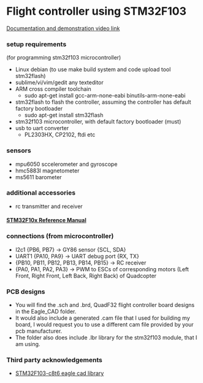 # Flight controller using STM32F103
[Documentation and demonstration video link](https://youtu.be/UyUF_jVTML4)

### setup requirements
(for programming stm32f103 microcontroller)

* Linux debian (to use make build system and code upload tool stm32flash)
* sublime/vi/vim/gedit any texteditor
* ARM cross compiler toolchain
  * sudo apt-get install gcc-arm-none-eabi binutils-arm-none-eabi
* stm32flash to flash the controller, assuming the controller has default factory bootloader
  * sudo apt-get install stm32flash
* stm32f103 microcontroller, with default factory bootloader (must)
* usb to uart converter
  * PL2303HX, CP2102, ftdi etc

### sensors
 * mpu6050  sccelerometer and gyroscope
 * hmc5883l magnetometer
 * ms5611 barometer

### additional accessories
 * rc transmitter and receiver

#### [STM32F10x Reference Manual](https://www.st.com/resource/en/reference_manual/cd00171190-stm32f101xx-stm32f102xx-stm32f103xx-stm32f105xx-and-stm32f107xx-advanced-arm-based-32-bit-mcus-stmicroelectronics.pdf)

### connections (from microcontroller)
 * I2c1 {PB6, PB7} -> GY86 sensor {SCL, SDA}
 * UART1 {PA10, PA9} -> UART debug port {RX, TX}
 * {PB10, PB11, PB12, PB13, PB14, PB15} -> RC receiver
 * {PA0, PA1, PA2, PA3} -> PWM to ESCs of corresponding motors (Left Front, Right Front, Left Back, Right Back) of Quadcopter
 
### PCB designs
 * You will find the .sch and .brd, QuadF32 flight controller board designs in the Eagle_CAD folder.
 * It would also include a generated .cam file that I used for building my board, I would request you to use a different cam file provided by your pcb manufacturer.
 * The folder also does include .lbr library for the stm32f103 module, that I am using.

### Third party acknowledgements
 * [STM32F103-c8t6 eagle cad library](https://os.mbed.com/users/hudakz/code/STM32F103C8T6_Hello/file/accb2c83a007/mbed-STM32F103C8T6.lib/)
